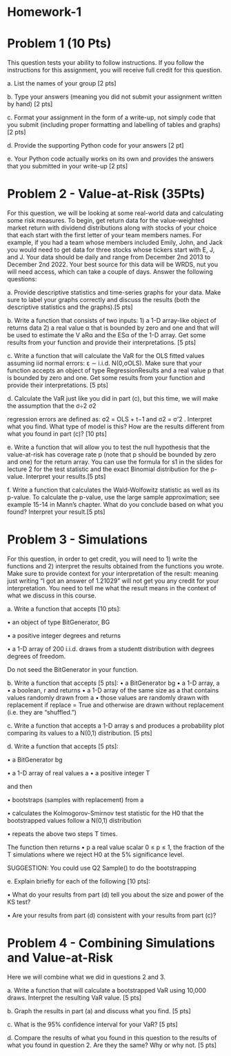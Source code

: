 # Homework-1

# Problem 1 (10 Pts)

This question tests your ability to follow instructions. If you follow the instructions for this assignment, you will receive full credit for this question.

a. List the names of your group [2 pts]

b. Type your answers (meaning you did not submit your assignment written by hand) [2 pts]

c. Format your assignment in the form of a write-up, not simply code that you submit (including proper formatting and labelling of tables and graphs) [2 pts]

d. Provide the supporting Python code for your answers [2 pt]

e. Your Python code actually works on its own and provides the answers that you submitted in your
write-up [2 pts]

# Problem 2 - Value-at-Risk (35Pts)

For this question, we will be looking at some real-world data and calculating some risk measures. To begin, get return data for the value-weighted market return with dividend distributions along with stocks of your choice that each start with the first letter of your team members names. For example, if you had a team whose members included Emily, John, and Jack you would need to get data for three stocks whose tickers start with E, J, and J. Your data should be daily and range from December 2nd 2013 to December 2nd 2022. Your best source for this data will be WRDS, nut you will need access, which can take a couple of days. Answer the following questions:

a. Provide descriptive statistics and time-series graphs for your data. Make sure to label your graphs correctly and discuss the results (both the descriptive statistics and the graphs).[5 pts]

b. Write a function that consists of two inputs: 1) a 1-D array-like object of returns data 2) a real value α that is bounded by zero and one and that will be used to estimate the V aRα and the ESα of the 1-D array. Get some results from your function and provide their interpretations. [5 pts]

c. Write a function that will calculate the VaR for the OLS fitted values assuming iid normal errors: ε ∼ i.i.d. N(0,σOLS). Make sure that your function accepts an object of type RegressionResults and a real value p that is bounded by zero and one. Get some results from your function and provide their interpretations. [5 pts]

d. Calculate the VaR just like you did in part (c), but this time, we will make the assumption that the σ÷2 σ2

regression errors are defined as: σ2 = OLS + t−1 and σ2 = σ’2 . Interpret what you find. What type of model is this? How are the results different from what you found in part (c)? [10 pts]

e. Write a function that will allow you to test the null hypothesis that the value-at-risk has coverage rate p (note that p should be bounded by zero and one) for the return array. You can use the formula for s1 in the slides for lecture 2 for the test statistic and the exact Binomial distribution for the p-value. Interpret your results.[5 pts]

f. Write a function that calculates the Wald-Wolfowitz statistic as well as its p-value. To calculate the p-value, use the large sample approximation; see example 15-14 in Mann’s chapter. What do you conclude based on what you found? Interpret your result.[5 pts]

# Problem 3 - Simulations

For this question, in order to get credit, you will need to 1) write the functions and 2) interpret the results obtained from the functions you wrote. Make sure to provide context for your interpretation of the result: meaning just writing “I got an answer of 1.21029” will not get you any credit for your interpretation. You need to tell me what the result means in the context of what we discuss in this course.

a. Write a function that accepts [10 pts]:

• an object of type BitGenerator, BG

• a positive integer degrees and returns

• a 1-D array of 200 i.i.d. draws from a studentt distribution with degrees degrees of freedom. 

Do not seed the BitGenerator in your function.

b. Write a function that accepts [5 pts]:
• a BitGenerator bg • a 1-D array, a
• a boolean, r
and returns
• a 1-D array of the same size as a that contains values randomly drawn from a
• those values are randomly drawn with replacement if replace = True and otherwise are drawn without replacement (i.e. they are “shuffled.”)

c. Write a function that accepts a 1-D array s and produces a probability plot comparing its values to a N(0,1) distribution. [5 pts]

d. Write a function that accepts [5 pts]:

• a BitGenerator bg

• a 1-D array of real values a • a positive integer T

and then

• bootstraps (samples with replacement) from a

• calculates the Kolmogorov-Smirnov test statistic for the H0 that the bootstrapped values follow a N(0,1) distribution

• repeats the above two steps T times. 

The function then returns
• p a real value scalar 0 ≤ p ≤ 1, the fraction of the T simulations where we reject H0 at the 5% significance level.

SUGGESTION: You could use Q2 Sample() to do the bootstrapping 

e. Explain briefly for each of the following [10 pts]:

• What do your results from part (d) tell you about the size and power of the KS test? 

• Are your results from part (d) consistent with your results from part (c)?

# Problem 4 - Combining Simulations and Value-at-Risk

Here we will combine what we did in questions 2 and 3.

a. Write a function that will calculate a bootstrapped VaR using 10,000 draws. Interpret the resulting VaR value. [5 pts]

b. Graph the results in part (a) and discuss what you find. [5 pts]

c. What is the 95% confidence interval for your VaR? [5 pts]

d. Compare the results of what you found in this question to the results of what you found in question 2. Are they the same? Why or why not. [5 pts]
























